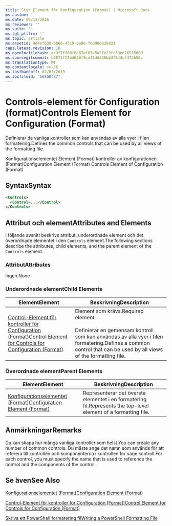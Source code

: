 ```yaml
---
title: Styr Element för konfiguration (Format) | Microsoft Docs
ms.custom: ''
ms.date: 09/13/2016
ms.reviewer: ''
ms.suite: ''
ms.tgt_pltfrm: ''
ms.topic: article
ms.assetid: 4d4ef63d-5866-4319-ba00-7ed96de26821
caps.latest.revision: 18
ms.openlocfilehash: ac9f7ff08f6e87ef83b5a2fe23fc58ee2651566d
ms.sourcegitcommit: b6871f21bd666f9cd71dd336bb3f844cf472b56c
ms.translationtype: MT
ms.contentlocale: sv-SE
ms.lasthandoff: 02/03/2019
ms.locfileid: "56850437"
---
```

# <a name="controls-element-for-configuration-format"></a><span data-ttu-id="85b82-102">Controls-element för Configuration (format)</span><span class="sxs-lookup"><span data-stu-id="85b82-102">Controls Element for Configuration (Format)</span></span>

<span data-ttu-id="85b82-103">Definierar de vanliga kontroller som kan användas av alla vyer i filen formatering.</span><span class="sxs-lookup"><span data-stu-id="85b82-103">Defines the common controls that can be used by all views of the formatting file.</span></span>

<span data-ttu-id="85b82-104">Konfigurationselementet Element (Format) kontroller av konfigurationen (Format)</span><span class="sxs-lookup"><span data-stu-id="85b82-104">Configuration Element (Format) Controls Element of Configuration (Format)</span></span>

## <a name="syntax"></a><span data-ttu-id="85b82-105">Syntax</span><span class="sxs-lookup"><span data-stu-id="85b82-105">Syntax</span></span>

```xml
<Controls>
  <Control>...</Control>
</Controls>
```

## <a name="attributes-and-elements"></a><span data-ttu-id="85b82-106">Attribut och element</span><span class="sxs-lookup"><span data-stu-id="85b82-106">Attributes and Elements</span></span>

<span data-ttu-id="85b82-107">I följande avsnitt beskrivs attribut, underordnade element och det överordnade elementet i den `Controls` element.</span><span class="sxs-lookup"><span data-stu-id="85b82-107">The following sections describe the attributes, child elements, and the parent element of the `Controls` element.</span></span>

### <a name="attributes"></a><span data-ttu-id="85b82-108">Attribut</span><span class="sxs-lookup"><span data-stu-id="85b82-108">Attributes</span></span>

<span data-ttu-id="85b82-109">Ingen.</span><span class="sxs-lookup"><span data-stu-id="85b82-109">None.</span></span>

### <a name="child-elements"></a><span data-ttu-id="85b82-110">Underordnade element</span><span class="sxs-lookup"><span data-stu-id="85b82-110">Child Elements</span></span>

|<span data-ttu-id="85b82-111">Element</span><span class="sxs-lookup"><span data-stu-id="85b82-111">Element</span></span>|<span data-ttu-id="85b82-112">Beskrivning</span><span class="sxs-lookup"><span data-stu-id="85b82-112">Description</span></span>|
|-------------|-----------------|
|[<span data-ttu-id="85b82-113">Control-Element för kontroller för Configuration (Format)</span><span class="sxs-lookup"><span data-stu-id="85b82-113">Control Element for Controls for Configuration (Format)</span></span>](./control-element-for-controls-for-configuration-format.md)|<span data-ttu-id="85b82-114">Element som krävs.</span><span class="sxs-lookup"><span data-stu-id="85b82-114">Required element.</span></span><br /><br /> <span data-ttu-id="85b82-115">Definierar en gemensam kontroll som kan användas av alla vyer i filen formatering.</span><span class="sxs-lookup"><span data-stu-id="85b82-115">Defines a common control that can be used by all views of the formatting file.</span></span>|

### <a name="parent-elements"></a><span data-ttu-id="85b82-116">Överordnade element</span><span class="sxs-lookup"><span data-stu-id="85b82-116">Parent Elements</span></span>

|<span data-ttu-id="85b82-117">Element</span><span class="sxs-lookup"><span data-stu-id="85b82-117">Element</span></span>|<span data-ttu-id="85b82-118">Beskrivning</span><span class="sxs-lookup"><span data-stu-id="85b82-118">Description</span></span>|
|-------------|-----------------|
|[<span data-ttu-id="85b82-119">Konfigurationselementet (Format)</span><span class="sxs-lookup"><span data-stu-id="85b82-119">Configuration Element (Format)</span></span>](./configuration-element-format.md)|<span data-ttu-id="85b82-120">Representerar det översta elementet i en formatering fil.</span><span class="sxs-lookup"><span data-stu-id="85b82-120">Represents the top-level element of a formatting file.</span></span>|

## <a name="remarks"></a><span data-ttu-id="85b82-121">Anmärkningar</span><span class="sxs-lookup"><span data-stu-id="85b82-121">Remarks</span></span>

<span data-ttu-id="85b82-122">Du kan skapa hur många vanliga kontroller som helst.</span><span class="sxs-lookup"><span data-stu-id="85b82-122">You can create any number of common controls.</span></span> <span data-ttu-id="85b82-123">Du måste ange det namn som används för att referera till kontrollen och komponenterna i kontrollen för varje kontroll.</span><span class="sxs-lookup"><span data-stu-id="85b82-123">For each control, you must specify the name that is used to reference the control and the components of the control.</span></span>

## <a name="see-also"></a><span data-ttu-id="85b82-124">Se även</span><span class="sxs-lookup"><span data-stu-id="85b82-124">See Also</span></span>

[<span data-ttu-id="85b82-125">Konfigurationselementet (Format)</span><span class="sxs-lookup"><span data-stu-id="85b82-125">Configuration Element (Format)</span></span>](./configuration-element-format.md)

[<span data-ttu-id="85b82-126">Control-Element för kontroller för Configuration (Format)</span><span class="sxs-lookup"><span data-stu-id="85b82-126">Control Element for Controls for Configuration (Format)</span></span>](./control-element-for-controls-for-configuration-format.md)

[<span data-ttu-id="85b82-127">Skriva ett PowerShell formatering fil</span><span class="sxs-lookup"><span data-stu-id="85b82-127">Writing a PowerShell Formatting File</span></span>](./writing-a-powershell-formatting-file.md)
